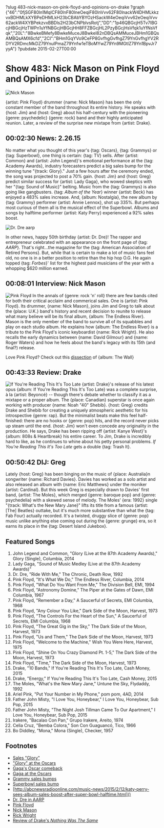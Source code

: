?slug 483-nick-mason-on-pink-floyd-and-opinions-on-drake
?graph {"46":"0fjSGF80ln1MqICF80lnF80lneOeqiF80lnVvv62F80lnackW4DHMLkkzvxBDHMLkXYBPeDHMLkH23bCBAbYBYOzHSackW4eOeqiVvv62eOeqiVvv62ackW4XYBPekzvxBBDls2H23bCNPblvsRotj","DD":"1p46QBGcjH5Tv7IBGcjHBGcjHzTWPn1uYfNBGcjHBGcjHH8FFZBGcjHL2PzyBGcjHsVfqk1uYfNsVfqk","20L":"8BwkeBMefy8BwkeMuceJ8Bwkel82nDBQsAMMuceJBHm1GBQsAMBQsAMX6cfd","2CI":"BHm1GqYVo9CeFP8GvfhgGvfhgZ79YnGvfhgYV2RDYV2RDmcMkDZ79YnuIPmaZ79Ynfw1eTBoMYwZ79Yn9MGtlZ79Yn1BpvJr7yyA"}
?pubdate 2015-02-27T00:00

# Show 483: Nick Mason on Pink Floyd and Opinions on Drake

![Nick Mason](https://static.soundopinions.org/images/2015/nickmason_web.jpg)

{artist: Pink Floyd} drummer {name: Nick Mason} has been the only constant member of the band throughout its entire history. He speaks with {host: Jim} and {host: Greg} about his half-century with the pioneering {genre: psychedelic} {genre: rock} band and their highly anticipated reunion. Later, a review of the surprise new mixtape from {artist: Drake}.

## 00:02:30 News: 2.26.15
No matter what you thought of this year's {tag: Oscars}, {tag: Grammys} or {tag: Superbowl}, one thing is certain: {tag: TV} sells. After {artist: Common} and {artist: John Legend}'s emotional performance at the {tag: Academy Awards}, industry forecasters predict a big sales bump for the winning tune "{track: Glory}." Just a few hours after the ceremony ended, the song was projected to post a 70% gain. {host: Jim} and {host: Greg} predict similar success for {artist: Lady Gaga}, who wowed skeptics with her "{tag: Sound of Music}" belting. Music from the {tag: Grammys} is also going like gangbusters. {tag: *Album of the Year*} winner {artist: Beck} has enjoyed a 483% sales increase. And, {album: Nostalgia}, the new album by {tag: Grammy} performer {artist: Annie Lennox}, shot up 335%. But perhaps most curious of them all is the musical effect of the Superbowl. Albums and songs by halftime performer {artist: Katy Perry} experienced a 92% sales boost.     

![Dr. Dre aarp](https://static.soundopinions.org/images/2015/dr-dre-aarp.jpg)

In other news, happy 50th birthday {artist: Dr. Dre}! The rapper and entrepreneur celebrated with an appearance on the front page of {tag: *AARP*}. That's right...the magazine for the {tag: American Association of Retired Persons}. But, while that is certain to make a lot of music fans feel old, no one is in a better position to retire than the hip hop O.G. He again topped {tag: *Forbes*}' list for the highest paid musicians of the year with a whopping $620 million earned. 


## 00:08:01 Interview: Nick Mason
![Pink Floyd](https://static.soundopinions.org/images/2015/Pink%20Floyd.jpg)
In the annals of {genre: rock 'n' roll} there are few bands cited for both their critical acclaim and commerical sales. One is {artist: Pink Floyd}. Its drummer, {name: Nick Mason}, joins Jim and Greg to talk about the {place: U.K.} band's history and recent decision to reunite to release what many believe will be its final album, {album: The Endless River}. Mason is the only member of the band to survive all of its squabbles and play on each studio album. He explains how {album: The Endless River} is a tribute to the Pink Floyd's iconic keyboardist {name: Rick Wright}. He also recalls the early dynamics between {name: David Gilmour} and {name: Roger Waters} and how he feels about the band's legacy with its 15th (and final?) release.

Love Pink Floyd? Check out this [dissection](http://www.soundopinions.org/show/466/) of {album: The Wall}


## 00:43:33 Review: Drake
![If You're Reading This It's Too Late](https://static.soundopinions.org/assets/483/20L0.jpg)
{artist: Drake}'s release of his latest opus {album: If You're Reading This It's Too Late} was a complete surprise, à la {artist: Beyoncé} -- though there's debate whether to classify it as a mixtape or a proper album. The {place: Canadian} superstar is once again working with producer {name: Noah  "40"  Shebib}. {host: Greg} credits Drake and Shebib for creating a uniquely atmospheric aesthetic for his introspective {genre: rap}. But the minimalist beats make this feel half-finished: there are no hooks or {genre: pop} hits, and the record never picks up steam until the end. {host: Jim} won't even concede any originality in the production. He says, Drake has been ripping off {artist: Kanye West}'s 
{album: 808s & Heartbreak} his entire career. To Jim, Drake is incredibly hard to like, as he continues to whine about his petty personal problems. *If You're Reading This It's Too Late* gets a double {tag: Trash It}.


## 00:50:42 DIJ: Greg
Lately {host: Greg} has been binging on the music of {place: Australia}n songwriter {name: Richard Davies}. Davies has worked as a solo artist and also released an album with {name: Eric Matthews} under the moniker {artist: Cardinal}. But this week Greg is especially drawn to Davies' first band, {artist: The Moles}, which merged {genre: baroque pop} and {genre: psychedelia} with a skewed sense of melody. The Moles' {era: 1992} single "{track: What's the New Mary Jane}" lifts its title from a famous {artist: [The] Beatles} outtake, but it's much more substantive than what the {tag: Fab Four} actually recorded. It's a twisted, druggy slice of {genre: pop} music unlike anything else coming out during the {genre: grunge} era, so it earns its place in the {tag: Desert Island Jukebox}.

## Featured Songs
1. John Legend and Common, "Glory (Live at the 87th Academy Awards)," Glory (Single), Columbia, 2014 
1. Lady Gaga, "Sound of Music Medley (Live at the 87th Academy Awards)"
1. Dr. Dre, "Ride With Me," The Chronic, Death Row, 1992 
1. Pink Floyd, "It's What We Do," The Endless River, Columbia, 2014 
1. Pink Floyd, "What Do You Want From Me," The Division Bell, EMI, 1994 
1. Pink Floyd, "Astronomy Domine," The Piper at the Gates of Dawn, EMI Columbia, 1967 
1. Pink Floyd, "Remember a Day," A Saucerful of Secrets, EMI Columbia, 1968 
1. Pink Floyd, "Any Colour You Like," Dark Side of the Moon, Harvest, 1973 
1. Pink Floyd, "The Controls For the Heart of the Sun," A Saucerful of Secrets, EMI Columbia, 1968 
1. Pink Floyd, "The Great Gig in the Sky," The Dark Side of the Moon, Harvest, 1973 
1. Pink Floyd, "Us and Them," The Dark Side of the Moon, Harvest, 1973
1. Pink Floyd, "Welcome to the Machine," Wish You Were Here, Harvest, 1975 
1. Pink Floyd, "Shine On You Crazy Diamond Pt. 1-5," The Dark Side of the Moon, Harvest, 1973 
1. Pink Floyd, "Time," The Dark Side of the Moon, Harvest, 1973
1. Drake, "10 Bands," If You're Reading This It's Too Late, Cash Money, 2015 
1. Drake, "Energy," If You're Reading This It's Too Late, Cash Money, 2015 
1. The Moles, "What's the New Mary Jane," Untune the Sky, Flydaddy, 1992 
1. Ariel Pink, "Put Your Number in My Phone," pom pom, 4AD, 2014
1. Father John Misty, "I Love You, Honeybear," I Love You, Honeybear, Sub Pop, 2015
1. Father John Misty, "The Night Josh Tillman Came To Our Apartment," I Love You, Honeybear, Sub Pop, 2015
1. Irakere, "Bacalao Con Pan," Grupo Irakere, Areito, 1974 
1. Celia Cruz, "Bemba Colora," Son Con Guaguancó, Tico, 1966 
1. Bo Diddley, "Mona," Mona (Single), Checker, 1957 


## Footnotes
- [Sales "Glory"](http://www.billboard.com/articles/columns/chart-beat/6480355/oscars-glory-common-john-legend-sales-bump)
- ["Glory" at the Oscars](http://oscar.go.com/video/oscar-music-moments/_m_VDKA0_6mhrbx3g)
- [Gaga's Oscar comeback](http://www.billboard.com/articles/columns/pop-shop/6480318/lady-gaga-comeback-plan-oscars-grammys)
- [Gaga at the Oscars](http://oscar.go.com/video/oscar-music-moments/_m_VDKA0_x67787nx)
- [Grammy sales bumps](http://www.latimes.com/entertainment/music/posts/la-et-ms-beck-annie-lennox-grammy-awards-album-sales-bump-20150218-story.html)
- [Superbowl sales bump]()
- [http://abcnewsradioonline.com/music-news/2015/2/12/katy-perry-sees-album-sales-boost-after-super-bowl-halftime.html]()
- [Dr. Dre in AARP](http://www.aarp.org/entertainment/style-trends/info-2015/celebrity-birthdays-photo.html#slide8)
- [Pink Floyd](http://www.pinkfloyd.com/theendlessriver/)
- [Nick Mason](https://twitter.com/nickmasondrums)
- [Rick Wright](https://www.youtube.com/watch?v=agpmtNKhnQU)
- [Review of Drake's *Nothing Was The Same*](/show/409/#drake)

